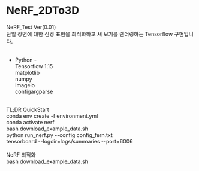# NeRF_2DTo3D<br>
NeRF_Test Ver(0.01)<br>
단일 장면에 대한 신경 표현을 최적화하고 새 보기를 렌더링하는 Tensorflow 구현입니다.<br>
<br>
- Python - <br>
Tensorflow 1.15 <br>
matplotlib <br>
numpy <br> 
imageio <br>
configargparse <br>
<br>
TL;DR QuickStart <br>
conda env create -f environment.yml <br>
conda activate nerf <br>
bash download_example_data.sh <br>
python run_nerf.py --config config_fern.txt <br>
tensorboard --logdir=logs/summaries --port=6006 <br>
<br>
NeRF 최적화 <br>
bash download_example_data.sh <br>
